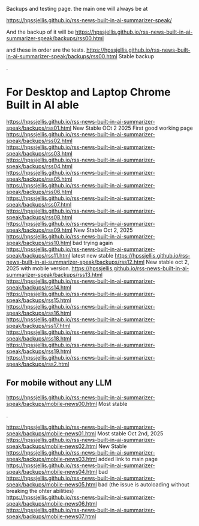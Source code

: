 

Backups and testing page. the main one will always be at

https://hpssjellis.github.io/rss-news-built-in-ai-summarizer-speak/


And the backup of it will be 
https://hpssjellis.github.io/rss-news-built-in-ai-summarizer-speak/backups/rss00.html   


and these in order are the tests.
https://hpssjellis.github.io/rss-news-built-in-ai-summarizer-speak/backups/rss00.html   Stable backup  

.
# For Desktop and Laptop Chrome Built in AI able

https://hpssjellis.github.io/rss-news-built-in-ai-summarizer-speak/backups/rss01.html  New Stable  OCt 2 2025  First good working page 
https://hpssjellis.github.io/rss-news-built-in-ai-summarizer-speak/backups/rss02.html   
https://hpssjellis.github.io/rss-news-built-in-ai-summarizer-speak/backups/rss03.html   
https://hpssjellis.github.io/rss-news-built-in-ai-summarizer-speak/backups/rss04.html   
https://hpssjellis.github.io/rss-news-built-in-ai-summarizer-speak/backups/rss05.html   
https://hpssjellis.github.io/rss-news-built-in-ai-summarizer-speak/backups/rss06.html   
https://hpssjellis.github.io/rss-news-built-in-ai-summarizer-speak/backups/rss07.html   
https://hpssjellis.github.io/rss-news-built-in-ai-summarizer-speak/backups/rss08.html   
https://hpssjellis.github.io/rss-news-built-in-ai-summarizer-speak/backups/rss09.html    New Stable Oct 2, 2025  
https://hpssjellis.github.io/rss-news-built-in-ai-summarizer-speak/backups/rss10.html    bad trying again   
https://hpssjellis.github.io/rss-news-built-in-ai-summarizer-speak/backups/rss11.html    latest new stable
https://hpssjellis.github.io/rss-news-built-in-ai-summarizer-speak/backups/rss12.html    New stable oct 2, 2025 with mobile version.
https://hpssjellis.github.io/rss-news-built-in-ai-summarizer-speak/backups/rss13.html   
https://hpssjellis.github.io/rss-news-built-in-ai-summarizer-speak/backups/rss14.html   
https://hpssjellis.github.io/rss-news-built-in-ai-summarizer-speak/backups/rss15.html   
https://hpssjellis.github.io/rss-news-built-in-ai-summarizer-speak/backups/rss16.html   
https://hpssjellis.github.io/rss-news-built-in-ai-summarizer-speak/backups/rss17.html   
https://hpssjellis.github.io/rss-news-built-in-ai-summarizer-speak/backups/rss18.html   
https://hpssjellis.github.io/rss-news-built-in-ai-summarizer-speak/backups/rss19.html   
https://hpssjellis.github.io/rss-news-built-in-ai-summarizer-speak/backups/rss2.html   


## For mobile without any LLM


https://hpssjellis.github.io/rss-news-built-in-ai-summarizer-speak/backups/mobile-news00.html     Most stable  


.

https://hpssjellis.github.io/rss-news-built-in-ai-summarizer-speak/backups/mobile-news01.html     Most stable Oct 2nd, 2025  
https://hpssjellis.github.io/rss-news-built-in-ai-summarizer-speak/backups/mobile-news02.html     New Stable  
https://hpssjellis.github.io/rss-news-built-in-ai-summarizer-speak/backups/mobile-news03.html     added link to main page  
https://hpssjellis.github.io/rss-news-built-in-ai-summarizer-speak/backups/mobile-news04.html      bad  
https://hpssjellis.github.io/rss-news-built-in-ai-summarizer-speak/backups/mobile-news05.html      bad   (the issue is autoloading without breaking the ohter abilities)  
https://hpssjellis.github.io/rss-news-built-in-ai-summarizer-speak/backups/mobile-news06.html   
https://hpssjellis.github.io/rss-news-built-in-ai-summarizer-speak/backups/mobile-news07.html   




